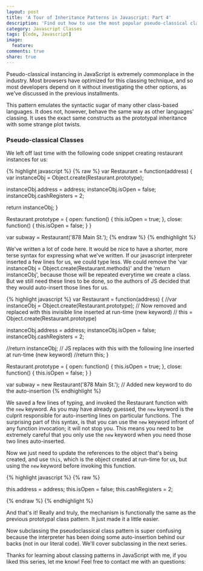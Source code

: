 ```yaml
---
layout: post
title: 'A Tour of Inheritance Patterns in Javascript: Part 4'
description: 'Find out how to use the most popular pseudo-classical class pattern in JS'
category: Javascript Classes
tags: [Code, Javascript]
image:
  feature: 
comments: true
share: true
---
```


Pseudo-classical instancing in JavaScript is extremely commonplace in the industry. Most browsers have optimized for this classing technique, and so most developers depend on it without investigating the other options, as we've discussed in the previous installments.

This pattern emulates the syntactic sugar of many other class-based languages. It does not, however, behave the same way as other languages' classing. It uses the exact same constructs as the prototypal inheritance with some strange plot twists.

### Pseudo-classical Classes

We left off last time with the following code snippet creating restaurant instances for us:

{% highlight javascript %}
{% raw %}
var Restaurant = function(address) {
  var instanceObj = Object.create(Restaurant.prototype);

  instanceObj.address = address;
  instanceObj.isOpen = false;
  instanceObj.cashRegisters = 2;

  return instanceObj;
}

Restaurant.prototype = {
  open: function() {
    this.isOpen = true;
  },
  close: function() {
    this.isOpen = false;
  }
}

var subway = Restaurant('878 Main St.');
{% endraw %}
{% endhighlight %}

We've written a lot of code here. It would be nice to have a shorter, more terse syntax for expressing what we've written. If our javascript interpreter inserted a few lines for us, we could type less. We could remove the 'var instanceObj = Object.create(Restaurant.methods)' and the 'return instanceObj', because those will be repeated everytime we create a class. But we still need these lines to be done, so the authors of JS decided that they would auto-insert those lines for us.

{% highlight javascript %}
var Restaurant = function(address) {
  //var instanceObj = Object.create(Restaurant.prototype);
  // Now removed and replaced with this invisible line inserted at run-time (new keyword)
  // this = Object.create(Restaurant.prototype)

  instanceObj.address = address;
  instanceObj.isOpen = false;
  instanceObj.cashRegisters = 2;

  //return instanceObj;
  // JS replaces with this with the following line inserted at run-time (new keyword)
  //return this;
}

Restaurant.prototype = {
  open: function() {
    this.isOpen = true;
  },
  close: function() {
    this.isOpen = false;
  }
}

var subway = new Restaurant('878 Main St.'); // Added new keyword to do the auto-insertion
{% endhighlight %}

We saved a few lines of typing, and invoked the Restaurant function with the `new` keyword. As you may have already guessed, the `new` keyword is the culprit responsible for auto-inserting lines on particular functions. The surprising part of this syntax, is that you can use the `new` keyword infront of any function invocation; it will not stop you. This means you need to be extremely careful that you only use the `new` keyword when you need those two lines auto-inserted.

Now we just need to update the references to the object that's being created, and use `this`, which is the object created at run-time for us, but using the `new` keyword before invoking this function.

{% highlight javascript %}
{% raw %}

  this.address = address;
  this.isOpen = false;
  this.cashRegisters = 2;

{% endraw %}
{% endhighlight %}

And that's it! Really and truly, the mechanism is functionally the same as the previous prototypal class pattern. It just made it a little easier.

Now subclassing the pseudoclassical class pattern is super confusing because the interpreter has been doing some auto-insertion behind our backs (not in our literal code). We'll cover subclassing in the next series.

Thanks for learning about classing patterns in JavaScript with me, if you liked this series, let me know! Feel free to contact me with an questions: